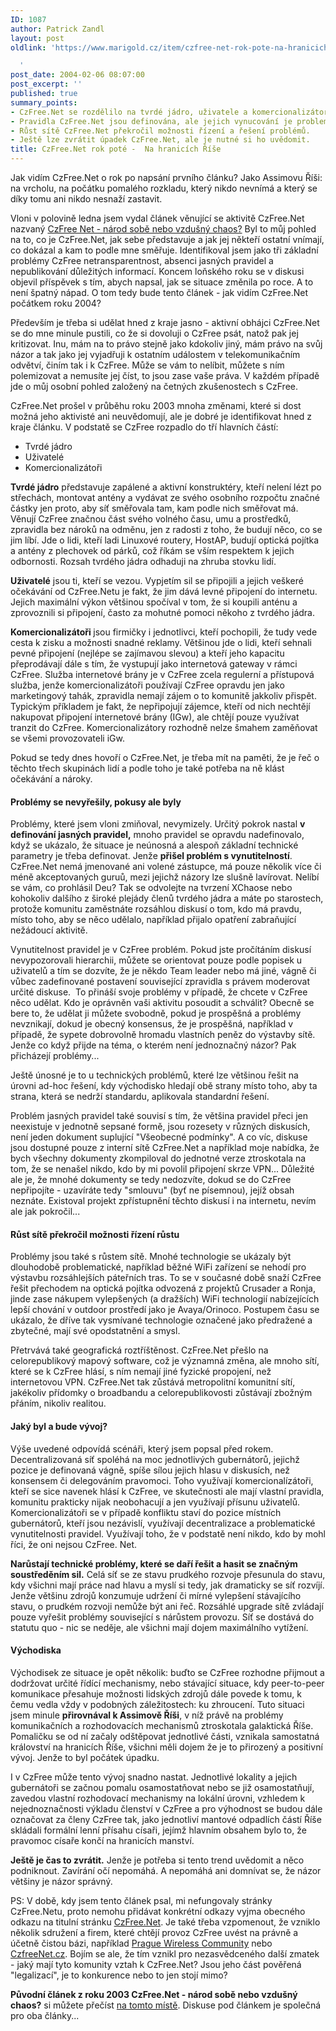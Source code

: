 ```yaml
---
ID: 1087
author: Patrick Zandl
layout: post
oldlink: 'https://www.marigold.cz/item/czfree-net-rok-pote-na-hranicich-rise-1087

  '
post_date: 2004-02-06 08:07:00
post_excerpt: ''
published: true
summary_points:
- CzFree.Net se rozdělilo na tvrdé jádro, uživatele a komercionalizátory.
- Pravidla CzFree.Net jsou definována, ale jejich vynucování je problematické.
- Růst sítě CzFree.Net překročil možnosti řízení a řešení problémů.
- Ještě lze zvrátit úpadek CzFree.Net, ale je nutné si ho uvědomit.
title: CzFree.Net rok poté -  Na hranicích Říše
---
```


Jak vidím CzFree.Net o rok po napsání prvního článku? Jako Assimovu Říši: na vrcholu, na počátku pomalého rozkladu, který nikdo nevnímá a který se díky tomu ani nikdo nesnaží zastavit.<!--more--><p>
Vloni v polovině ledna jsem vydal článek věnující se aktivitě CzFree.Net nazvaný <A href="/trh/czfree030112.html">CzFree Net - národ sobě nebo vzdušný chaos?</A> Byl to můj pohled na to, co je CzFree.Net, jak sebe představuje a jak jej někteří ostatní vnímají, co dokázal a kam to podle mne směřuje. Identifikoval jsem jako tři základní problémy CzFree netransparentnost, absenci jasných pravidel a nepublikování důležitých informací. Koncem loňského roku se v diskusi objevil příspěvek s tím, abych napsal, jak se situace změnila po roce. A to není špatný nápad. O tom tedy bude tento článek - jak vidím CzFree.Net počátkem roku 2004?</p>

<p>
Především je třeba si udělat hned z kraje jasno - aktivní obhájci CzFree.Net se do mne minule pustili, co že si dovoluji o CzFree psát, natož pak jej kritizovat. Inu, mám na to právo stejně jako kdokoliv jiný, mám právo na svůj názor a tak jako jej vyjadřuji k ostatním událostem v telekomunikačním odvětví, činím tak i k CzFree. Může se vám to nelíbit, můžete s ním polemizovat a nemusíte jej číst, to jsou zase vaše práva. V každém případě jde o můj osobní pohled založený na četných zkušenostech s CzFree.</p>

<p>
CzFree.Net prošel v průběhu roku 2003 mnoha změnami, které si dost možná jeho aktivisté ani neuvědomují, ale je dobré je identifikovat hned z kraje článku. V podstatě se CzFree rozpadlo do tří hlavních částí:</p>

<UL>
<LI>Tvrdé jádro</LI>
<LI>Uživatelé</LI>
<LI>Komercionalizátoři</LI></UL>
<p>
<STRONG>Tvrdé jádro</STRONG> představuje zapálené a aktivní konstruktéry, kteří nelení lézt po střechách, montovat antény a vydávat ze svého osobního rozpočtu značné částky jen proto, aby síť směřovala tam, kam podle nich směřovat má. Věnují CzFree značnou část svého volného času, umu a prostředků, zpravidla bez nároků na odměnu, jen z radosti z toho, že budují něco, co se jim líbí. Jde o lidi, kteří ladi Linuxové routery, HostAP, budují optická pojítka a antény z plechovek od párků, což říkám se vším respektem k jejich odbornosti. Rozsah tvrdého jádra odhaduji na zhruba stovku lidí. </p>

<p>
<STRONG>Uživatelé</STRONG> jsou ti, kteří se vezou. Vypjetím sil se připojili a jejich veškeré očekávání od CzFree.Netu je fakt, že jim dává levné připojení do internetu. Jejich maximální výkon většinou spočíval v tom, že si koupili anténu a zprovoznili si připojení, často za mohutné pomoci někoho z tvrdého jádra.&#160;&#160; </p>

<p>
<STRONG>Komercionalizátoři </STRONG>jsou firmičky i jednotlivci, kteří pochopili, že tudy vede cesta k zisku a možnosti snadné reklamy. Většinou jde o lidi, kteří sehnali pevné připojení (nejlépe se zajímavou slevou) a kteří jeho kapacitu přeprodávají dále s tím, že vystupují jako internetová gateway v rámci CzFree. Služba internetové brány je v CzFree zcela regulerní a přístupová služba, jenže komercionalizátoři používají CzFree opravdu jen jako marketingový tahák, zpravidla nemají zájem o to komunitě jakkoliv přispět. Typickým příkladem je fakt, že nepřipojují zájemce, kteří od nich nechtějí nakupovat připojení internetové brány (IGw), ale chtějí pouze využívat tranzit do CzFree. Komercionalizátory rozhodně nelze šmahem zaměňovat se všemi provozovateli iGw.</p>

<p>
Pokud se tedy dnes hovoří o CzFree.Net, je třeba mít na paměti, že je řeč o těchto třech skupinách lidí a podle toho je také potřeba na ně klást očekávání a nároky. </p>

<H4>Problémy se nevyřešily, pokusy ale byly</H4>
<p>
Problémy, které jsem vloni zmiňoval, nevymizely. Určitý pokrok nastal <STRONG>v definování jasných pravidel,</STRONG> mnoho pravidel se opravdu nadefinovalo, když se ukázalo, že situace je neúnosná a alespoň základní technické parametry je třeba definovat. Jenže <STRONG>přišel problém s vynutitelností</STRONG>. CzFree.Net nemá jmenované ani volené zástupce, má pouze několik více či méně akceptovaných guruů, mezi jejichž názory lze slušně lavírovat. Nelíbí se vám, co prohlásil Deu? Tak se odvolejte na tvrzení XChaose nebo kohokoliv dalšího z široké plejády členů tvrdého jádra a máte po starostech, protože komunitu zaměstnáte rozsáhlou diskusí o tom, kdo má pravdu, místo toho, aby se něco udělalo, například přijalo opatření zabraňující nežádoucí aktivitě. </p>

<p>
Vynutitelnost pravidel je v CzFree problém. Pokud jste pročítáním diskusí nevypozorovali hierarchii, můžete se orientovat pouze podle popisek u uživatelů a tím se dozvíte, že je někdo Team leader nebo má jiné, vágně či vůbec zadefinované postavení související zpravidla s právem moderovat určité diskuse.&#160; To přináší svoje problémy v případě, že chcete v CzFree něco udělat. Kdo je oprávněn vaši aktivitu posoudit a schválit? Obecně se bere to, že udělat ji můžete svobodně, pokud je prospěšná a problémy nevznikají, dokud je obecný konsensus, že je prospěšná, například v případě, že sypete dobrovolně hromadu vlastních peněz do výstavby sítě. Jenže co když přijde na téma, o kterém není jednoznačný názor? Pak přicházejí problémy... </p>

<p>
Ještě únosné je to u technických problémů, které lze většinou řešit na úrovni ad-hoc řešení, kdy východisko hledají obě strany místo toho, aby ta strana, která se nedrží standardu, aplikovala standardní řešení. </p>

<p>
Problém jasných pravidel také souvisí s tím, že většina pravidel přeci jen neexistuje v jednotně sepsané formě, jsou rozesety v různých diskusích, není jeden dokument suplující "Všeobecné podmínky". A co víc, diskuse jsou dostupné pouze z interní sítě CzFree.Net a například moje nabídka, že bych všechny dokumenty zkompiloval do jednotné verze ztroskotala na tom, že se nenašel nikdo, kdo by mi povolil připojení skrze VPN... Důležité ale je, že mnohé dokumenty se tedy nedozvíte, dokud se do CzFree nepřipojíte - uzavíráte tedy "smlouvu" (byť ne písemnou), jejíž obsah neznáte. Existoval projekt zpřístupnění těchto diskusí i na internetu, nevím ale jak pokročil...</p>

<H4>Růst sítě překročil možnosti řízení růstu</H4>
<p>
Problémy jsou také s růstem sítě. Mnohé technologie se ukázaly být dlouhodobě problematické, například běžné WiFi zařízení se nehodí pro výstavbu rozsáhlejších páteřních tras. To se v současné době snaží CzFree řešit přechodem na optická pojítka odvozená z projektů Crusader a Ronja, jinde zase nákupem vylepšených (a dražších) WiFi technologií nabízejících lepší chování v outdoor prostředí jako je Avaya/Orinoco. Postupem času se ukázalo, že dříve tak vysmívané technologie označené jako předražené a zbytečné, mají své opodstatnění a smysl. </p>

<p>
Přetrvává také geografická roztříštěnost. CzFree.Net přešlo na celorepublikový mapový software, což je významná změna, ale mnoho sítí, které se k CzFree hlásí, s ním nemají jiné fyzické propojení, než internetovou VPN. CzFree.Net tak zůstává metropolitní komunitní sítí, jakékoliv přídomky o broadbandu a celorepublikovosti zůstávají zbožným přáním, nikoliv realitou. </p>

<H4>Jaký byl a bude vývoj?</H4>
<p>
Výše uvedené odpovídá scénáři, který jsem popsal před rokem. Decentralizovaná síť spoléhá na moc jednotlivých gubernátorů, jejichž pozice je definovaná vágně, spíše sílou jejich hlasu v diskusích, než konsensem či delegováním pravomoci. Toho využívají komercionalízátoři, kteří se sice navenek hlásí k CzFree, ve skutečnosti ale mají vlastní pravidla, komunitu prakticky nijak neobohacují a jen využívají přísunu uživatelů. Komercionalizátoři se v případě konfliktu staví do pozice místních gubernátorů, kteří jsou nezávislí, využívají decentralizace a problematické vynutitelnosti pravidel. Využívají toho, že v podstatě není nikdo, kdo by mohl říci, že oni nejsou CzFree. Net. </p>

<p>
<STRONG>Narůstají technické problémy, které se daří řešit a hasit se značným soustředěním sil.</STRONG> Celá síť se ze stavu prudkého rozvoje přesunula do stavu, kdy všichni mají práce nad hlavu a myslí si tedy, jak dramaticky se síť rozvíjí. Jenže většinu zdrojů konzumuje udržení či mírné vylepšení stávajícího stavu, o prudkém rozvoji nemůže být ani řeč. Rozsáhlé upgrade sítě zvládají pouze vyřešit problémy související s nárůstem provozu. Síť se dostává do statutu quo - nic se neděje, ale všichni mají dojem maximálního vytížení. </p>

<H4>Východiska</H4>
<p>
Východisek ze situace je opět několik: buďto se CzFree rozhodne přijmout a dodržovat určité řídící mechanismy, nebo stávající situace, kdy peer-to-peer komunikace přesahuje možnosti lidských zdrojů dále povede k tomu, k čemu vedla vždy v podobných záležitostech: ku zhroucení. Tuto situaci jsem minule <STRONG>přirovnával k Assimově Říši</STRONG>, v níž právě na problémy komunikačních a rozhodovacích mechanismů ztroskotala galaktická Říše. Pomaličku se od ní začaly odštěpovat jednotlivé části, vznikala samostatná království na hranicích Říše, všichni měli dojem že je to přirozený a positivní vývoj. Jenže to byl počátek úpadku. </p>

<p>
I v CzFree může tento vývoj snadno nastat. Jednotlivé lokality a jejich gubernátoři se začnou pomalu osamostatňovat nebo se již osamostatňují, zavedou vlastní rozhodovací mechanismy na lokální úrovni, vzhledem k nejednoznačnosti výkladu členství v CzFree a pro výhodnost se budou dále označovat za členy CzFree tak, jako jednotliví mantové odpadlích částí Říše skládali formální lenní přísahu císaři, jejímž hlavním obsahem bylo to, že pravomoc císaře končí na hranicích manství. </p>

<p>
<STRONG>Ještě je čas to zvrátit.</STRONG> Jenže je potřeba si tento trend uvědomit a něco podniknout. Zavírání očí nepomáhá. A nepomáhá ani domnívat se, že názor většiny je názor správný. </p>

<p>
PS: V době, kdy jsem tento článek psal, mi nefungovaly stránky CzFree.Netu, proto nemohu přidávat konkrétní odkazy vyjma obecného odkazu na titulní stránku <A href="http://www.czfree.net/" target=_blank>CzFree.Net</A>. Je také třeba vzpomenout, že vzniklo několik sdružení a firem, které chtějí provoz CzFree uvést na právně a účetně čistou bázi, například <A href="http://pwc.networ.cz/" target=_blank>Prague Wireless Community</A> nebo <A href="http://www.czfreenet.cz/" target=_blank>CzfreeNet.cz</A>. Bojím se ale, že tím vznikl pro nezasvědceného další zmatek - jaký mají tyto komunity vztah k CzFree.Net? Jsou jeho část pověřená "legalizací", je to konkurence nebo to jen stojí mimo? </p>

<p>
<STRONG>Původní článek z roku 2003 CzFree.Net - národ sobě nebo vzdušný chaos?</STRONG> si můžete přečíst <A href="/trh/czfree030112.html">na tomto místě</A>. Diskuse pod článkem je společná pro oba články...</p>